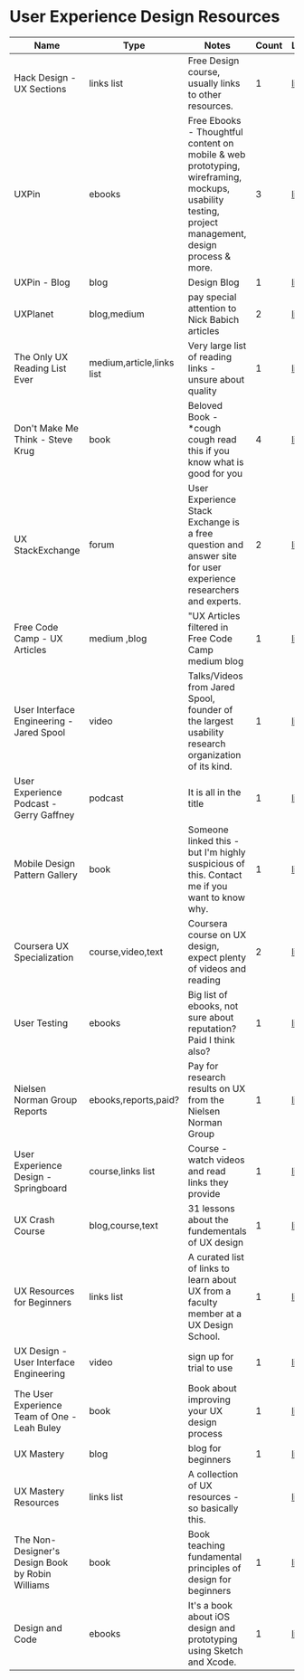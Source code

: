 # User Experience Design Resources

| Name                                             | Type                      | Notes                                                                                                                                             | Count | Link                                                                                                                                                              | 
|--------------------------------------------------|---------------------------|---------------------------------------------------------------------------------------------------------------------------------------------------|-------|----------------------------------------------------------------------------------------------------------------------------------------------------------------------|
| Hack Design - UX Sections                        | links list                | Free Design course, usually links to other resources.                                                                                             | 1     | [link](https://hackdesign.org/lessons/9)                                                                                                                             |
| UXPin                                            | ebooks                    | Free Ebooks - Thoughtful content on mobile & web prototyping, wireframing, mockups, usability testing, project management, design process & more. | 3     | [link](https://studio.uxpin.com/ebooks/?_ga=1.168518497.118900157.1462998711)                                                                                        |
| UXPin - Blog                                     | blog                      | Design Blog                                                                                                                                       | 1     | [link](https://studio.uxpin.com/blog/)                                                                                                                               |
| UXPlanet                                         | blog,medium               | pay special attention to Nick Babich articles                                                                                                     | 2     | [link](https://uxplanet.org/)                                                                                                                                        |
| The Only UX Reading List Ever                    | medium,article,links list | Very large list of reading links - unsure about quality                                                                                           | 1     | [link](https://medium.com/interactive-mind/the-only-ux-reading-list-ever-d420edb3f4ff#.x1sjom6ul)                                                                    |
| Don't Make Me Think - Steve Krug                 | book                      | Beloved Book - *cough cough read this if you know what is good for you                                                                            | 4     | [link](https://www.sensible.com/dmmt.html)                                                                                                                           |
| UX StackExchange                                 | forum                     | User Experience Stack Exchange is a free question and answer site for user experience researchers and experts.                                    | 2     | [link](http://ux.stackexchange.com/)                                                                                                                                 |
| Free Code Camp - UX Articles                     | medium ,blog              | "UX Articles filtered in Free Code Camp medium blog           | 1                         | [link](https://medium.freecodecamp.com/tagged/ux)                                                                                                 
| User Interface Engineering - Jared Spool         | video                     | Talks/Videos from Jared Spool, founder of the largest usability research organization of its kind.                                                | 1     | [link](https://www.uie.com/jared-live/)                                                                                                                              |
| User Experience Podcast - Gerry Gaffney          | podcast                   | It is all in the title                                                                                                                            | 1     | [link](http://uxpod.com/)                                                                                                                                            |
| Mobile Design Pattern Gallery                    | book                      | Someone linked this - but I'm highly suspicious of this. Contact me if you want to know why.                                                      | 1     | [link](http://www.amazon.com/Mobile-Design-Pattern-Gallery-Smartphone/dp/B011DAMYTA/ref=sr_1_5?ie=UTF8&qid=1463849994&sr=8-5&keywords=mobile+design+pattern+gallery) |
| Coursera UX Specialization                       | course,video,text         | Coursera course on UX design, expect plenty of videos and reading                                                                                 | 2     | [link](https://www.coursera.org/specializations/interaction-design)                                                                                                  |
| User Testing                                     | ebooks                    | Big list of ebooks, not sure about reputation? Paid I think also?                                                                                 | 1     | [link](https://www.usertesting.com/resources/ebooks?utm_source=Marketo&utm_medium=Landing+Page&utm_content=Header&utm_campaign=UX+Research+Methodology+eBook)        |
| Nielsen Norman Group Reports                     | ebooks,reports,paid?      | Pay for research results on UX from the Nielsen Norman Group                                                                                      | 1     | [link](https://www.nngroup.com/)                                                                                                                                     |
| User Experience Design - Springboard             | course,links list         | Course - watch videos and read links they provide                                                                                                 | 1     | [link](https://www.springboard.com/learning-paths/user-experience-design/)                                                                                           |
| UX Crash Course                                  | blog,course,text          | 31 lessons about the fundementals of UX design                                                                                                    | 1     | [link](http://thehipperelement.com/post/75476711614/ux-crash-course-31-fundamentals)                                                                                 |
| UX Resources for Beginners                       | links list                | A curated list of links to learn about UX from a faculty member at a UX Design School.                                                            | 1     | [link](http://jessicaivins.net/ux-resources-for-beginners/)                                                                                                          |
| UX Design - User Interface Engineering           | video                     | sign up for trial to use                                                                                                                          | 1     | [link](https://aycl.uie.com/)                                                                                                                                        |
| The User Experience Team of One - Leah Buley     | book                      | Book about improving your UX design process                                                                                                       | 1     | [link](http://www.amazon.com/User-Experience-Team-One-Research/dp/1933820187/ref=sr_1_1?ie=UTF8&qid=1463850818&sr=8-1&keywords=the+user+experience+of+team+one)      |
| UX Mastery                                       | blog                      | blog for beginners                                                                                                                                | 1     | [link](http://uxmastery.com/)                                                                                                                                        |
| UX Mastery Resources                             | links list                | A collection of UX resources - so basically this.                                                                                                 |       | [link](http://uxmastery.com/resources/)                                                                                                                              |
| The Non-Designer's Design Book by Robin Williams | book                      | Book teaching fundamental principles of design for beginners                                                                                      | 1     | [link](http://www.amazon.com/Non-Designers-Design-Book-4th/dp/0133966151/ref=sr_1_1?ie=UTF8&qid=1463850914&sr=8-1&keywords=the+non-designer%27s+design+book)         |
| Design and Code                                  | ebooks                    | It's a book about iOS design and prototyping using Sketch and Xcode.                                                                              | 1     | [link](https://designcode.io/)                                                                                                                                       |
